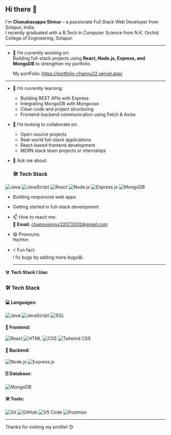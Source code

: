 ## Hi there 👋

I'm **Chanabasappa Sinnur** – a passionate Full Stack Web Developer from Solapur, India.  
I recently graduated with a B.Tech in Computer Science from N.K. Orchid College of Engineering, Solapur.

---

- 🔭 I’m currently working on:  
  Building full-stack projects using **React, Node.js, Express, and MongoDB** to strengthen my portfolio.

  My portFolio: https://portfolio-channu22.vercel.app/

---

- 🌱 I’m currently learning:  
  - Building REST APIs with Express  
  - Integrating MongoDB with Mongoose  
  - Clean code and project structuring  
  - Frontend-backend communication using Fetch & Axios
    
- 👯 I’m looking to collaborate on:  
  - Open-source projects  
  - Real-world full-stack applications  
  - React-based frontend development  
  - MERN stack team projects or internships

- 💬 Ask me about:  
  ### 🛠️ Tech Stack

<p align="left">
  <img src="https://img.shields.io/badge/Java-ED8B00?style=for-the-badge&logo=openjdk&logoColor=white" alt="Java"/>
  <img src="https://img.shields.io/badge/JavaScript-F7DF1E?style=for-the-badge&logo=javascript&logoColor=black" alt="JavaScript"/>
  <img src="https://img.shields.io/badge/React-20232A?style=for-the-badge&logo=react&logoColor=61DAFB" alt="React"/>
  <img src="https://img.shields.io/badge/Node.js-339933?style=for-the-badge&logo=nodedotjs&logoColor=white" alt="Node.js"/>
  <img src="https://img.shields.io/badge/Express.js-000000?style=for-the-badge&logo=express&logoColor=white" alt="Express.js"/>
  <img src="https://img.shields.io/badge/MongoDB-4EA94B?style=for-the-badge&logo=mongodb&logoColor=white" alt="MongoDB"/>
</p>

  - Building responsive web apps  
  - Getting started in full-stack development

- 📫 How to reach me:  
  **📧 Email:** channusinnur22072002@gmail.com

- 😄 Pronouns:  
  He/Him

- ⚡ Fun fact:  
  I fix bugs by adding more bugs😆.

  ---

🛠️ **Tech Stack I Use:**

### 🛠️ Tech Stack

#### 💻 Languages:
<p>
  <img src="https://img.shields.io/badge/Java-ED8B00?style=for-the-badge&logo=openjdk&logoColor=white" alt="Java"/>
  <img src="https://img.shields.io/badge/JavaScript-F7DF1E?style=for-the-badge&logo=javascript&logoColor=black" alt="JavaScript"/>
  <img src="https://img.shields.io/badge/SQL-003B57?style=for-the-badge&logo=postgresql&logoColor=white" alt="SQL"/>
</p>

#### 🎨 Frontend:
<p>
  <img src="https://img.shields.io/badge/React-20232A?style=for-the-badge&logo=react&logoColor=61DAFB" alt="React"/>
  <img src="https://img.shields.io/badge/HTML5-E34F26?style=for-the-badge&logo=html5&logoColor=white" alt="HTML"/>
  <img src="https://img.shields.io/badge/CSS3-1572B6?style=for-the-badge&logo=css3&logoColor=white" alt="CSS"/>
  <img src="https://img.shields.io/badge/TailwindCSS-38B2AC?style=for-the-badge&logo=tailwind-css&logoColor=white" alt="Tailwind CSS"/>
</p>

#### 🧠 Backend:
<p>
  <img src="https://img.shields.io/badge/Node.js-339933?style=for-the-badge&logo=nodedotjs&logoColor=white" alt="Node.js"/>
  <img src="https://img.shields.io/badge/Express.js-000000?style=for-the-badge&logo=express&logoColor=white" alt="Express.js"/>
</p>

#### 🗄️ Database:
<p>
  <img src="https://img.shields.io/badge/MongoDB-4EA94B?style=for-the-badge&logo=mongodb&logoColor=white" alt="MongoDB"/>
</p>

#### 🛠️ Tools:
<p>
  <img src="https://img.shields.io/badge/Git-F05032?style=for-the-badge&logo=git&logoColor=white" alt="Git"/>
  <img src="https://img.shields.io/badge/GitHub-181717?style=for-the-badge&logo=github&logoColor=white" alt="GitHub"/>
  <img src="https://img.shields.io/badge/VS%20Code-007ACC?style=for-the-badge&logo=visual-studio-code&logoColor=white" alt="VS Code"/>
  <img src="https://img.shields.io/badge/Postman-FF6C37?style=for-the-badge&logo=postman&logoColor=white" alt="Postman"/>
</p>

---

Thanks for visiting my profile! 😊  

